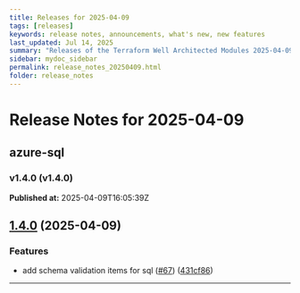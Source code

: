 ```yaml
---
title: Releases for 2025-04-09
tags: [releases]
keywords: release notes, announcements, what's new, new features
last_updated: Jul 14, 2025
summary: "Releases of the Terraform Well Architected Modules 2025-04-09"
sidebar: mydoc_sidebar
permalink: release_notes_20250409.html
folder: release_notes
---
```


# Release Notes for 2025-04-09

## azure-sql
### v1.4.0 (v1.4.0)
**Published at:** 2025-04-09T16:05:39Z

## [1.4.0](https://github.com/CloudNationHQ/terraform-azure-sql/compare/v1.3.0...v1.4.0) (2025-04-09)


### Features

* add schema validation items for sql ([#67](https://github.com/CloudNationHQ/terraform-azure-sql/issues/67)) ([431cf86](https://github.com/CloudNationHQ/terraform-azure-sql/commit/431cf869bf5e55f91d51756ed360649537b4931d))

---


